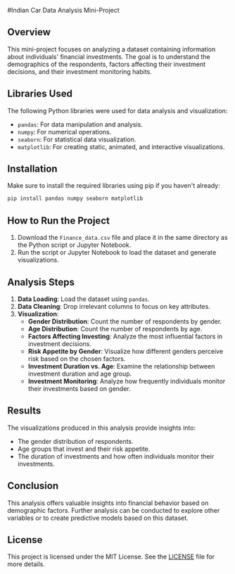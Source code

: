 
#Indian Car Data Analysis Mini-Project

## Overview

This mini-project focuses on analyzing a dataset containing information about individuals' financial investments. The goal is to understand the demographics of the respondents, factors affecting their investment decisions, and their investment monitoring habits.



## Libraries Used

The following Python libraries were used for data analysis and visualization:

- `pandas`: For data manipulation and analysis.
- `numpy`: For numerical operations.
- `seaborn`: For statistical data visualization.
- `matplotlib`: For creating static, animated, and interactive visualizations.

## Installation

Make sure to install the required libraries using pip if you haven't already:

```bash
pip install pandas numpy seaborn matplotlib
```

## How to Run the Project

1. Download the `Finance_data.csv` file and place it in the same directory as the Python script or Jupyter Notebook.
2. Run the script or Jupyter Notebook to load the dataset and generate visualizations.

## Analysis Steps

1. **Data Loading**: Load the dataset using `pandas`.
2. **Data Cleaning**: Drop irrelevant columns to focus on key attributes.
3. **Visualization**:
   - **Gender Distribution**: Count the number of respondents by gender.
   - **Age Distribution**: Count the number of respondents by age.
   - **Factors Affecting Investing**: Analyze the most influential factors in investment decisions.
   - **Risk Appetite by Gender**: Visualize how different genders perceive risk based on the chosen factors.
   - **Investment Duration vs. Age**: Examine the relationship between investment duration and age group.
   - **Investment Monitoring**: Analyze how frequently individuals monitor their investments based on gender.

## Results

The visualizations produced in this analysis provide insights into:

- The gender distribution of respondents.
- Age groups that invest and their risk appetite.
- The duration of investments and how often individuals monitor their investments.

## Conclusion

This analysis offers valuable insights into financial behavior based on demographic factors. Further analysis can be conducted to explore other variables or to create predictive models based on this dataset.

## License

This project is licensed under the MIT License. See the [LICENSE](LICENSE) file for more details.


